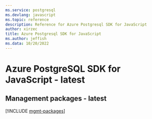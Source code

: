 ```yaml
---
ms.service: postgresql
ms.devlang: javascript
ms.topic: reference
description: Reference for Azure Postgresql SDK for JavaScript
author: xirzec
title: Azure Postgresql SDK for JavaScript
ms.author: jeffish
ms.data: 10/20/2022
---
```

# Azure PostgreSQL SDK for JavaScript - latest

## Management packages - latest
[!INCLUDE [mgmt-packages](postgresql-mgmt-index.md)]